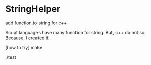 StringHelper
============

add function to string for c++

Script languages have many function for string.
But, c++ do not so.
Because, I created it.

[how to try]
make

./test
